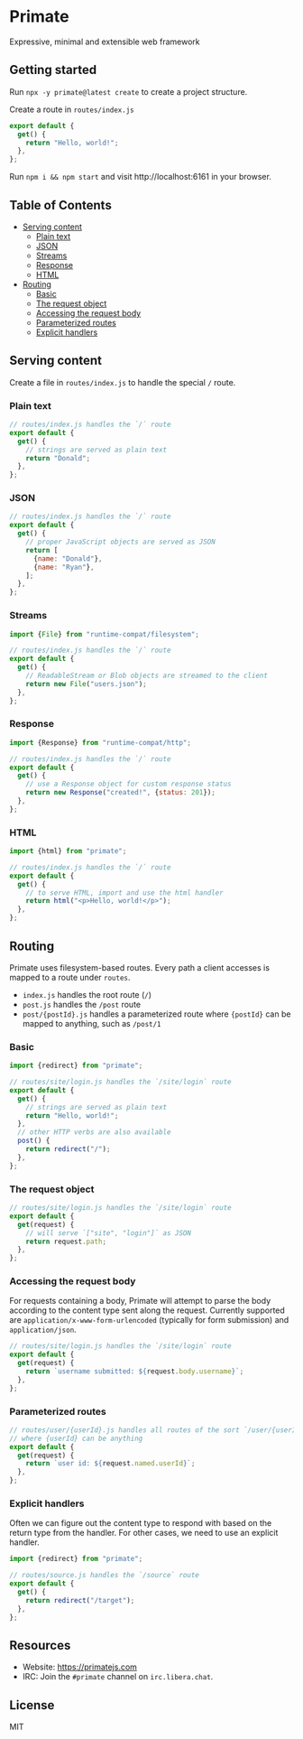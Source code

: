 # Primate 

Expressive, minimal and extensible web framework

## Getting started

Run `npx -y primate@latest create` to create a project structure.

Create a route in `routes/index.js`

```js
export default {
  get() {
    return "Hello, world!";
  },
};
```

Run `npm i && npm start` and visit http://localhost:6161 in your browser.

## Table of Contents

- [Serving content](#serving-content)
  - [Plain text](#plain-text)
  - [JSON](#json)
  - [Streams](#streams)
  - [Response](#response)
  - [HTML](#html)
- [Routing](#routing)
  - [Basic](#basic)
  - [The request object](#the-request-object)
  - [Accessing the request body](#accessing-the-request-body)
  - [Parameterized routes](#parameterized-routes)
  - [Explicit handlers](#explicit-handlers)

## Serving content

Create a file in `routes/index.js` to handle the special `/` route.

### Plain text

```js
// routes/index.js handles the `/` route
export default {
  get() {
    // strings are served as plain text
    return "Donald";
  },
};

```

### JSON

```js
// routes/index.js handles the `/` route
export default {
  get() {
    // proper JavaScript objects are served as JSON
    return [
      {name: "Donald"},
      {name: "Ryan"},
    ];
  },
};

```

### Streams

```js
import {File} from "runtime-compat/filesystem";

// routes/index.js handles the `/` route
export default {
  get() {
    // ReadableStream or Blob objects are streamed to the client
    return new File("users.json");
  },
};

```

### Response

```js
import {Response} from "runtime-compat/http";

// routes/index.js handles the `/` route
export default {
  get() {
    // use a Response object for custom response status
    return new Response("created!", {status: 201});
  },
};

```

### HTML

```js
import {html} from "primate";

// routes/index.js handles the `/` route
export default {
  get() {
    // to serve HTML, import and use the html handler
    return html("<p>Hello, world!</p>");
  },
};

```

## Routing

Primate uses filesystem-based routes. Every path a client accesses is mapped to 
a route under `routes`.

* `index.js` handles the root route (`/`)
* `post.js` handles the `/post` route
* `post/{postId}.js` handles a parameterized route where `{postId}` can
  be mapped to anything, such as `/post/1`

### Basic

```js
import {redirect} from "primate";

// routes/site/login.js handles the `/site/login` route
export default {
  get() {
    // strings are served as plain text
    return "Hello, world!";
  },
  // other HTTP verbs are also available
  post() {
    return redirect("/");
  },
};

```

### The request object

```js
// routes/site/login.js handles the `/site/login` route
export default {
  get(request) {
    // will serve `["site", "login"]` as JSON
    return request.path;
  },
};

```

### Accessing the request body

For requests containing a body, Primate will attempt to parse the body according
to the content type sent along the request. Currently supported are
`application/x-www-form-urlencoded` (typically for form submission) and
`application/json`.

```js
// routes/site/login.js handles the `/site/login` route
export default {
  get(request) {
    return `username submitted: ${request.body.username}`;
  },
};

```

### Parameterized routes

```js
// routes/user/{userId}.js handles all routes of the sort `/user/{userId}`
// where {userId} can be anything
export default {
  get(request) {
    return `user id: ${request.named.userId}`;
  },
};

```

### Explicit handlers

Often we can figure out the content type to respond with based on the return
type from the handler. For other cases, we need to use an explicit handler.

```js
import {redirect} from "primate";

// routes/source.js handles the `/source` route
export default {
  get() {
    return redirect("/target");
  },
};

```

## Resources

* Website: https://primatejs.com
* IRC: Join the `#primate` channel on `irc.libera.chat`.

## License

MIT
